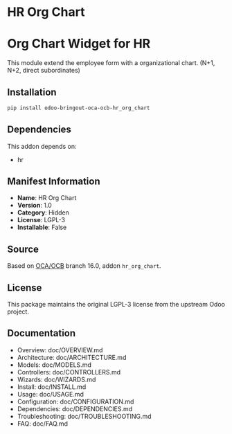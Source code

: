 # HR Org Chart


Org Chart Widget for HR
=======================

This module extend the employee form with a organizational chart.
(N+1, N+2, direct subordinates)
        

## Installation

```bash
pip install odoo-bringout-oca-ocb-hr_org_chart
```

## Dependencies

This addon depends on:
- hr

## Manifest Information

- **Name**: HR Org Chart
- **Version**: 1.0
- **Category**: Hidden
- **License**: LGPL-3
- **Installable**: False

## Source

Based on [OCA/OCB](https://github.com/OCA/OCB) branch 16.0, addon `hr_org_chart`.

## License

This package maintains the original LGPL-3 license from the upstream Odoo project.

## Documentation

- Overview: doc/OVERVIEW.md
- Architecture: doc/ARCHITECTURE.md
- Models: doc/MODELS.md
- Controllers: doc/CONTROLLERS.md
- Wizards: doc/WIZARDS.md
- Install: doc/INSTALL.md
- Usage: doc/USAGE.md
- Configuration: doc/CONFIGURATION.md
- Dependencies: doc/DEPENDENCIES.md
- Troubleshooting: doc/TROUBLESHOOTING.md
- FAQ: doc/FAQ.md
